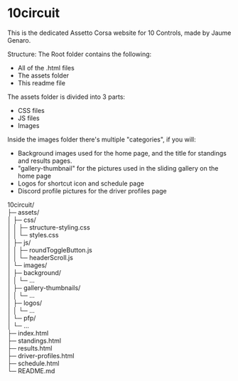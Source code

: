 # 10circuit
This is the dedicated Assetto Corsa website for 10 Controls, made by Jaume Genaro.

Structure:
The Root folder contains the following:
- All of the .html files
- The assets folder
- This readme file

The assets folder is divided into 3 parts:
- CSS files
- JS files
- Images

Inside the images folder there's multiple "categories", if you will:
- Background images used for the home page, and the title for standings and results pages.
- "gallery-thumbnail" for the pictures used in the sliding gallery on the home page
- Logos for shortcut icon and schedule page
- Discord profile pictures for the driver profiles page

10circuit/ <br>
├─ assets/ <br>
 │  ├─ css/ <br>
 │  │  ├─ structure-styling.css <br>
 │  │  └─ styles.css <br>
 │  ├─ js/ <br>
 │  │  ├─ roundToggleButton.js <br>
 │  │  └─ headerScroll.js <br>
 │  └─ images/ <br>
 │     ├─ background/ <br>
 │     │  └─ ... <br>
 │     ├─ gallery-thumbnails/ <br>
 │     │  └─ ... <br>
 │     ├─ logos/ <br>
 │     │  └─ ... <br>
 │     └─ pfp/ <br>
 │        └─ ... <br>
├─ index.html <br>
├─ standings.html <br>
├─ results.html <br>
├─ driver-profiles.html <br>
├─ schedule.html <br>
└─ README.md <br>
